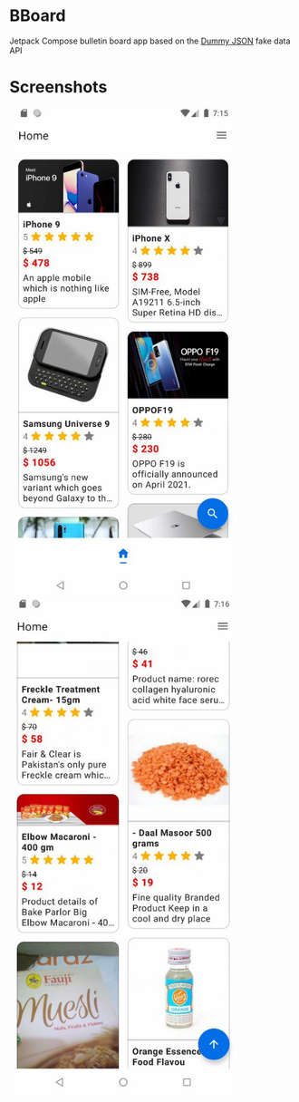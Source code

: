 # BBoard
Jetpack Compose bulletin board app based on the <a href="https://dummyjson.com">Dummy JSON</a> fake data API

# Screenshots
<p float="left">
  <img src="screenshots/0.jpg" width="400"/>
  <img src="screenshots/1.jpg" width="400"/>
</p>

